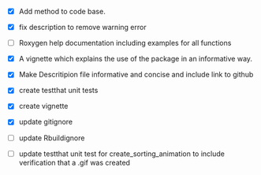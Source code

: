 - [x] Add method to code base.
- [x] fix description to remove warning error
- [ ] Roxygen help documentation including examples for all functions
- [x] A vignette which explains the use of the package in an informative way.
- [x] Make Descritipion file informative and concise and include link to github
- [x] create testthat unit tests
- [x] create vignette
- [x] update gitignore
- [ ] update Rbuildignore
- [ ] update testthat unit test for create_sorting_animation to include verification that a .gif was created 
      
